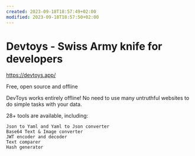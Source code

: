 ```yaml
---
created: 2023-09-18T18:57:49+02:00
modified: 2023-09-18T18:57:50+02:00
---
```

# Devtoys - Swiss Army knife for developers

https://devtoys.app/

Free, open source and offline

DevToys works entirely offline! No need to use many untruthful websites to do simple tasks with your data.

28+ tools are available, including:

    Json to Yaml and Yaml to Json converter
    Base64 Text & Image converter
    JWT encoder and decoder
    Text comparer
    Hash generator

